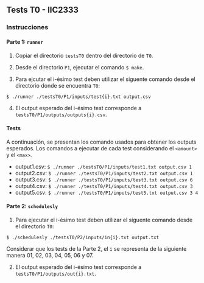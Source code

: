 ## Tests T0 - IIC2333

### Instrucciones

#### Parte 1: `runner`

1. Copiar el directorio `testsT0` dentro del directorio de `T0`.

2. Desde el directorio `P1`, ejecutar el comando `$ make`.

3. Para ejcutar el i-ésimo test deben utilizar el siguente comando desde el directorio donde se encuentra `T0`:

```
$ ./runner ./testsT0/P1/inputs/test{i}.txt output.csv
```

4. El output esperado del i-ésimo test corresponde a `testsT0/P1/outputs/outputs{i}.csv`.

#### Tests

A continuación, se presentan los comando usados para obtener los outputs esperados. Los comandos a ejecutar de cada test considerando el `<amount>` y el `<max>`.

- output1.csv: `$ ./runner ./testsT0/P1/inputs/test1.txt output.csv 1`
- output2.csv: `$ ./runner ./testsT0/P1/inputs/test2.txt output.csv 1`
- output3.csv: `$ ./runner ./testsT0/P1/inputs/test3.txt output.csv 6`
- output4.csv: `$ ./runner ./testsT0/P1/inputs/test4.txt output.csv 3`
- output5.csv: `$ ./runner ./testsT0/P1/inputs/test5.txt output.csv 3 4`

#### Parte 2: `schedulesly`

1. Para ejecutar el i-ésimo test deben utilizar el siguente comando desde el directorio `T0`:

```
$ ./schedulesly ./testsT0/P2/inputs/in{i}.txt output.txt
```

Considerar que los tests de la Parte 2, el `i` se representa de la siguiente manera 01, 02, 03, 04, 05, 06 y 07.

2. El output esperado del i-ésimo test corresponde a `testsT0/P1/outputs/out{i}.txt`.
